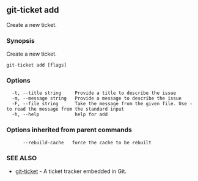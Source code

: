 ## git-ticket add

Create a new ticket.

### Synopsis

Create a new ticket.

```
git-ticket add [flags]
```

### Options

```
  -t, --title string     Provide a title to describe the issue
  -m, --message string   Provide a message to describe the issue
  -F, --file string      Take the message from the given file. Use - to read the message from the standard input
  -h, --help             help for add
```

### Options inherited from parent commands

```
      --rebuild-cache   force the cache to be rebuilt
```

### SEE ALSO

* [git-ticket](git-ticket.md)	 - A ticket tracker embedded in Git.

